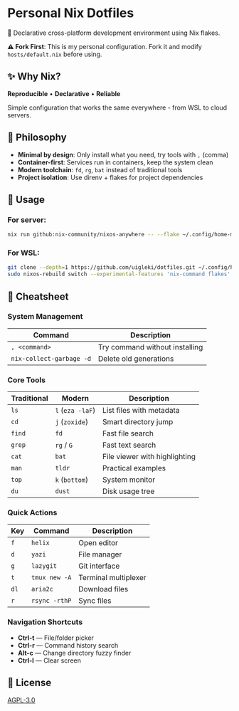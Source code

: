 # Personal Nix Dotfiles

🌸 Declarative cross-platform development environment using Nix flakes.

**⚠️ Fork First**: This is my personal configuration. Fork it and modify `hosts/default.nix` before using.

## ✨ Why Nix?

**Reproducible** • **Declarative** • **Reliable**

Simple configuration that works the same everywhere - from WSL to cloud servers.

## 🎯 Philosophy

- **Minimal by design**: Only install what you need, try tools with `,` (comma)
- **Container-first**: Services run in containers, keep the system clean
- **Modern toolchain**: `fd`, `rg`, `bat` instead of traditional tools
- **Project isolation**: Use direnv + flakes for project dependencies

## 🚀 Usage

### For server:

```bash
nix run github:nix-community/nixos-anywhere -- --flake ~/.config/home-manager#nazuna --target-host <user>@<host>
```

### For WSL:

```bash
git clone --depth=1 https://github.com/uigleki/dotfiles.git ~/.config/home-manager
sudo nixos-rebuild switch --experimental-features 'nix-command flakes' --flake ~/.config/home-manager#nixos
```

## 📝 Cheatsheet

### System Management

| Command                  | Description                    |
| ------------------------ | ------------------------------ |
| `, <command>`            | Try command without installing |
| `nix-collect-garbage -d` | Delete old generations         |

### Core Tools

| Traditional | Modern           | Description                   |
| ----------- | ---------------- | ----------------------------- |
| `ls`        | `l` (`eza -laF`) | List files with metadata      |
| `cd`        | `j` (`zoxide`)   | Smart directory jump          |
| `find`      | `fd`             | Fast file search              |
| `grep`      | `rg` / `G`       | Fast text search              |
| `cat`       | `bat`            | File viewer with highlighting |
| `man`       | `tldr`           | Practical examples            |
| `top`       | `k` (`bottom`)   | System monitor                |
| `du`        | `dust`           | Disk usage tree               |

### Quick Actions

| Key  | Command       | Description          |
| ---- | ------------- | -------------------- |
| `f`  | `helix`       | Open editor          |
| `d`  | `yazi`        | File manager         |
| `g`  | `lazygit`     | Git interface        |
| `t`  | `tmux new -A` | Terminal multiplexer |
| `dl` | `aria2c`      | Download files       |
| `r`  | `rsync -rthP` | Sync files           |

### Navigation Shortcuts

- **Ctrl-t** — File/folder picker
- **Ctrl-r** — Command history search
- **Alt-c** — Change directory fuzzy finder
- **Ctrl-l** — Clear screen

## 📄 License

[AGPL-3.0](LICENSE)
